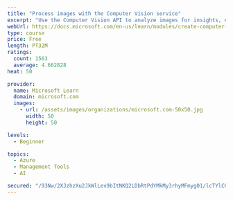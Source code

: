 ```yaml
---
title: "Process images with the Computer Vision service"
excerpt: "Use the Computer Vision API to analyze images for insights, extract text from images, and generate high-quality thumbnails."
webUrl: https://docs.microsoft.com/en-us/learn/modules/create-computer-vision-service-to-classify-images/
type: course
price: Free
length: PT32M
ratings:
  count: 1563
  average: 4.662828
heat: 50

provider:
  name: Microsoft Learn
  domain: microsoft.com
  images:
    - url: /assets/images/organizations/microsoft.com-50x50.jpg
      width: 50
      height: 50

levels:
  - Beginner

topics:
  - Azure
  - Management Tools
  - AI

secured: "/93Nw/2XJzhzXu2JkWlLev9bItNKQ2LDbRtPdYMkMy3rhyMFmyg01/lcTYlCHVpUEIC6brVxO1gUEb/xL5DzLP/o1ngt4BFyybycFyVM28W+hRPAmqjevouySjDF7ahb75vVcxfROYbBF1uREkejyJqbKvzapXy7XtDCgi1xyoenzZpdsJsXG+NvqjjEd70IFs1YLNL2H7KzSsOZaEX2bRdqjrswQRvwG9kBbBTcWHXdiLh+7qJx0PwUgGvxF/KH0FjDJKJfBRdZfK7lcSQ0UAf3U7DCj5gtDL65r0zZZc/jmR1qaAk7dU7u+NDa5DtLcBVhdQTqWXjRDTuo45O3+Aedg79rDxSUqucOwFcEGvF7wNX7OVFtkyr4nZDJNSBupht8GuePosoa+wzGJ0fAdJu0gffA74MfNaaGRbKDbf0=;qyaAQbuZ3FVrFo0Fn3iSEQ=="
---
```



